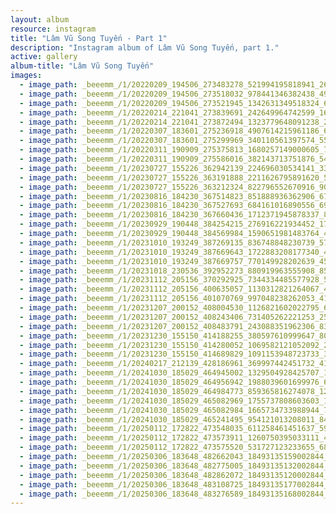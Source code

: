 ```yaml
---
layout: album
resource: instagram
title: "Lâm Vũ Song Tuyến - Part 1"
description: "Instagram album of Lâm Vũ Song Tuyến, part 1."
active: gallery
album-title: "Lâm Vũ Song Tuyến"
images:
  - image_path: _beeemm_/1/20220209_194506_273483278_521994195818941_2655380980486924829_n.jpg
  - image_path: _beeemm_/1/20220209_194506_273518032_978441346382438_4977357916142349547_n.jpg
  - image_path: _beeemm_/1/20220209_194506_273521945_1342631349518324_6918302484164586602_n.jpg
  - image_path: _beeemm_/1/20220214_221041_273839691_242649964742599_1614756487695559142_n.jpg
  - image_path: _beeemm_/1/20220214_221041_273872494_1323779648091238_2499499681543114727_n.jpg
  - image_path: _beeemm_/1/20220307_183601_275236918_4907614215961186_656983971680708688_n.jpg
  - image_path: _beeemm_/1/20220307_183601_275299969_340110561397574_5593214314335629583_n.jpg
  - image_path: _beeemm_/1/20220311_190909_275375813_1680257149000605_7303232055090261647_n.jpg
  - image_path: _beeemm_/1/20220311_190909_275586016_382143713751876_5455573223973563128_n.jpg
  - image_path: _beeemm_/1/20230727_155226_362942139_224696030534141_3390861603972915530_n.jpg
  - image_path: _beeemm_/1/20230727_155226_363191888_2211626795891620_502731764753292536_n.jpg
  - image_path: _beeemm_/1/20230727_155226_363212324_822796552670916_9059078683027892709_n.jpg
  - image_path: _beeemm_/1/20230816_184230_367514823_851888936362906_6752879527870499644_n.jpg
  - image_path: _beeemm_/1/20230816_184230_367527693_684161016890556_6910062811885689167_n.jpg
  - image_path: _beeemm_/1/20230816_184230_367660436_1712371945878337_8289546928539748401_n.jpg
  - image_path: _beeemm_/1/20230929_190448_384254215_276916221934452_1753996923659091306_n.jpg
  - image_path: _beeemm_/1/20230929_190448_384569984_1590651981483764_4748405266119764477_n.jpg
  - image_path: _beeemm_/1/20231010_193249_387269135_836748848230739_5793732727475028681_n.jpg
  - image_path: _beeemm_/1/20231010_193249_387669643_1722883208177340_4325082637419750928_n.jpg
  - image_path: _beeemm_/1/20231010_193249_387669757_770149928202639_4591776757037488329_n.jpg
  - image_path: _beeemm_/1/20231018_230536_392952273_880919963555908_856428935137962708_n.jpg
  - image_path: _beeemm_/1/20231112_205156_370292925_7344334485577928_5096055583229696962_n.jpg
  - image_path: _beeemm_/1/20231112_205156_400635057_1130312821264067_4902004481313868589_n.jpg
  - image_path: _beeemm_/1/20231112_205156_401070769_997048238262053_4108086294403833154_n.jpg
  - image_path: _beeemm_/1/20231207_200152_408004530_1126821602022795_6746822120167456243_n.jpg
  - image_path: _beeemm_/1/20231207_200152_408243406_731405262221253_2520592098176917031_n.jpg
  - image_path: _beeemm_/1/20231207_200152_408483791_243088351962306_8325727355953049844_n.jpg
  - image_path: _beeemm_/1/20231230_155150_414188255_380597610999647_8038305237491471045_n.jpg
  - image_path: _beeemm_/1/20231230_155150_414280052_1069582121052092_2882402235033396783_n.jpg
  - image_path: _beeemm_/1/20231230_155150_414689829_1091153948723733_388574972654041199_n.jpg
  - image_path: _beeemm_/1/20240217_212139_428186961_369997442451732_4149550837759528866_n.jpg
  - image_path: _beeemm_/1/20241030_185029_464945002_1329504928425707_1614840731130808020_n.jpg
  - image_path: _beeemm_/1/20241030_185029_464956942_1988039601699976_6348546919306237331_n.jpg
  - image_path: _beeemm_/1/20241030_185029_464984773_859365816274078_1280432279942670858_n.jpg
  - image_path: _beeemm_/1/20241030_185029_465082969_1755737808603603_1312614026259169938_n.jpg
  - image_path: _beeemm_/1/20241030_185029_465082984_1665734733988944_7832368719024638416_n.jpg
  - image_path: _beeemm_/1/20241030_185029_465241495_954121013208011_845075244705609384_n.jpg
  - image_path: _beeemm_/1/20250112_172822_473548035_611258461451637_5903048283147665755_n.jpg
  - image_path: _beeemm_/1/20250112_172822_473573911_1260750395033111_4591995439286619523_n.jpg
  - image_path: _beeemm_/1/20250112_172822_473575520_531727123233655_6801181366896600208_n.jpg
  - image_path: _beeemm_/1/20250306_183648_482662043_18493135159002844_2553730546996754044_n.jpg
  - image_path: _beeemm_/1/20250306_183648_482775005_18493135132002844_5784690985277792992_n.jpg
  - image_path: _beeemm_/1/20250306_183648_482862072_18493135120002844_5633146751209895937_n.jpg
  - image_path: _beeemm_/1/20250306_183648_483108725_18493135177002844_1287445098697446011_n.jpg
  - image_path: _beeemm_/1/20250306_183648_483276589_18493135168002844_5942415663604750801_n.jpg
---
```

